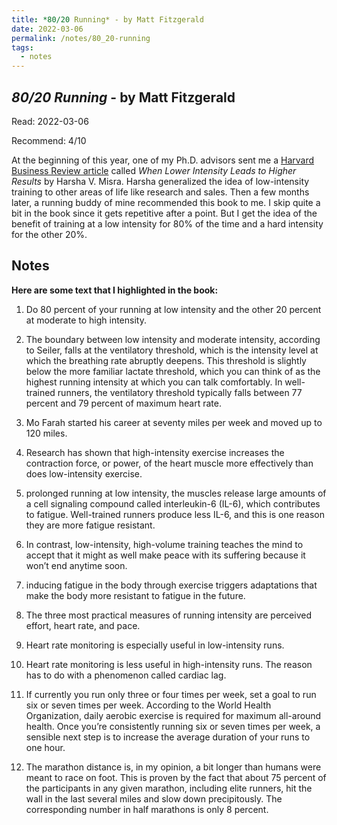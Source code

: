 ```yaml
---
title: *80/20 Running* - by Matt Fitzgerald
date: 2022-03-06
permalink: /notes/80_20-running
tags:
  - notes
---
```


## *80/20 Running* - by Matt Fitzgerald

Read: 2022-03-06

Recommend: 4/10

At the beginning of this year, one of my Ph.D. advisors sent me a [Harvard Business Review article](https://hbr.org/2022/01/when-lower-intensity-leads-to-higher-results) called *When Lower Intensity Leads to Higher Results* by Harsha V. Misra. Harsha generalized the idea of low-intensity training to other areas of life like research and sales. Then a few months later, a running buddy of mine recommended this book to me. I skip quite a bit in the book since it gets repetitive after a point. But I get the idea of the benefit of training at a low intensity for 80% of the time and a hard intensity for the other 20%.

## Notes

**Here are some text that I highlighted in the book:**

1. Do 80 percent of your running at low intensity and the other 20 percent at moderate to high intensity.

1. The boundary between low intensity and moderate intensity, according to Seiler, falls at the ventilatory threshold, which is the intensity level at which the breathing rate abruptly deepens. This threshold is slightly below the more familiar lactate threshold, which you can think of as the highest running intensity at which you can talk comfortably. In well-trained runners, the ventilatory threshold typically falls between 77 percent and 79 percent of maximum heart rate.

1. Mo Farah started his career at seventy miles per week and moved up to 120 miles.

1. Research has shown that high-intensity exercise increases the contraction force, or power, of the heart muscle more effectively than does low-intensity exercise.

1. prolonged running at low intensity, the muscles release large amounts of a cell signaling compound called interleukin-6 (IL-6), which contributes to fatigue. Well-trained runners produce less IL-6, and this is one reason they are more fatigue resistant.

1. In contrast, low-intensity, high-volume training teaches the mind to accept that it might as well make peace with its suffering because it won’t end anytime soon.

1. inducing fatigue in the body through exercise triggers adaptations that make the body more resistant to fatigue in the future.

1. The three most practical measures of running intensity are perceived effort, heart rate, and pace.

1. Heart rate monitoring is especially useful in low-intensity runs.

1. Heart rate monitoring is less useful in high-intensity runs. The reason has to do with a phenomenon called cardiac lag.

1. If currently you run only three or four times per week, set a goal to run six or seven times per week. According to the World Health Organization, daily aerobic exercise is required for maximum all-around health. Once you’re consistently running six or seven times per week, a sensible next step is to increase the average duration of your runs to one hour.

1. The marathon distance is, in my opinion, a bit longer than humans were meant to race on foot. This is proven by the fact that about 75 percent of the participants in any given marathon, including elite runners, hit the wall in the last several miles and slow down precipitously. The corresponding number in half marathons is only 8 percent.


